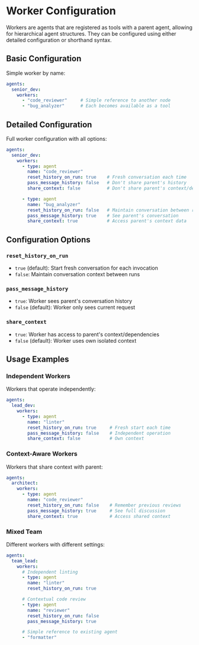 # Worker Configuration

Workers are agents that are registered as tools with a parent agent, allowing for hierarchical agent structures. They can be configured using either detailed configuration or shorthand syntax.

## Basic Configuration
Simple worker by name:
```yaml
agents:
  senior_dev:
    workers:
      - "code_reviewer"     # Simple reference to another node
      - "bug_analyzer"      # Each becomes available as a tool
```

## Detailed Configuration
Full worker configuration with all options:
```yaml
agents:
  senior_dev:
    workers:
      - type: agent
        name: "code_reviewer"
        reset_history_on_run: true    # Fresh conversation each time
        pass_message_history: false   # Don't share parent's history
        share_context: false          # Don't share parent's context/deps

      - type: agent
        name: "bug_analyzer"
        reset_history_on_run: false   # Maintain conversation between runs
        pass_message_history: true    # See parent's conversation
        share_context: true           # Access parent's context data
```

## Configuration Options

### `reset_history_on_run`
- `true` (default): Start fresh conversation for each invocation
- `false`: Maintain conversation context between runs

### `pass_message_history`
- `true`: Worker sees parent's conversation history
- `false` (default): Worker only sees current request

### `share_context`
- `true`: Worker has access to parent's context/dependencies
- `false` (default): Worker uses own isolated context

## Usage Examples

### Independent Workers
Workers that operate independently:
```yaml
agents:
  lead_dev:
    workers:
      - type: agent
        name: "linter"
        reset_history_on_run: true     # Fresh start each time
        pass_message_history: false    # Independent operation
        share_context: false           # Own context
```

### Context-Aware Workers
Workers that share context with parent:
```yaml
agents:
  architect:
    workers:
      - type: agent
        name: "code_reviewer"
        reset_history_on_run: false    # Remember previous reviews
        pass_message_history: true     # See full discussion
        share_context: true            # Access shared context
```

### Mixed Team
Different workers with different settings:
```yaml
agents:
  team_lead:
    workers:
      # Independent linting
      - type: agent
        name: "linter"
        reset_history_on_run: true

      # Contextual code review
      - type: agent
        name: "reviewer"
        reset_history_on_run: false
        pass_message_history: true

      # Simple reference to existing agent
      - "formatter"
```

